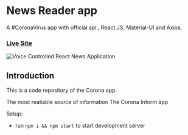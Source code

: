 # News Reader app 

A #CoronaVirus app with official api., React.JS, Material-UI and Axios. 

### [Live Site](https://coronainform.netlify.app/)

![Voice Controlled React News Application](https://user-images.githubusercontent.com/51863978/93788886-75e8a780-fc31-11ea-8d17-c3e05525c4f3.png)

## Introduction
This is a code repository of the Corona app. 

The most realiable source of information The Corona Inform app 

Setup:
- run ```npm i && npm start``` to start development server
